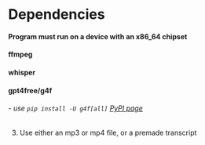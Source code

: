 # Dependencies

#### Program must run on a device with an x86_64 chipset

#### ffmpeg

#### whisper

#### gpt4free/g4f
###### - use `pip install -U g4f[all]` [PyPI page](https://pypi.org/project/g4f/)


3) Use either an mp3 or mp4 file, or a premade transcript
